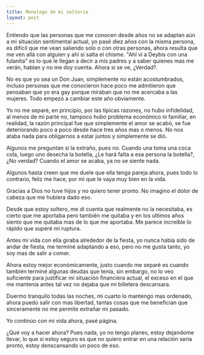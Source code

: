 ```yaml
---
title: Monologo de mi solteria
layout: post
---
```


Entiendo que las personas que me conocen desde años no se adaptan aún a mi situación sentimental actual, yo pasé diez años con la misma persona, es difícil que me vean saliendo solo o con otras personas, ahora resulta que me ven allá con alguien y ahí si salta el chisme. "Ahí vi a Deybis con una fulanita" es lo que le llegan a decir a mis padres y a saber quienes mas me verán, hablan y no me doy cuenta. Ahora si se ve, ¿Verdad?.

No es que yo sea un Don Juan, simplemente no están acostumbrados, incluso personas que me conocieron hace poco me admitieron que pensaban que yo era gay porque miraban que no me acercaba a las mujeres. Todo empezó a cambiar este año obviamente.

Yo no me separé, en principio, por las típicas razones, no hubo infidelidad, al menos de mi parte no, tampoco hubo problema económico ni familiar, en realidad, la razón principal fue que simplemente el amor se acabó, se fue deteriorando poco a poco desde hace tres años mas o menos. No nos ataba nada para obligarnos a estar juntos y simplemente se dió.

Algunos me preguntan si la extraño, pues no. Cuando una toma una coca cola, luego uno desecha la botella, ¿Le hará falta a esa persona la botella?, ¿No verdad? Cuando el amor se acaba, ya no se siente nada.

Algunos hasta creen que me duele que ella tenga pareja ahora, pues todo lo contrario, feliz me hace, por mi que le vaya muy bien en la vida.

Gracias a Dios no tuve hijos y no quiero tener pronto. No imagino el dolor de cabeza que me hubiera dado eso.

Desde que estoy soltero, me di cuenta que realmente no la necesitaba, es cierto que me aportaba pero también me quitaba y en los últimos años siento que me quitaba mas de lo que me aportaba. Me parece increíble lo rápido que superé mi ruptura.

Antes mi vida con ella giraba alrededor de la fiesta, yo nunca había sido de andar de fiesta, me terminé adaptando a eso, pero no me gusta tanto, yo soy mas de salir a comer.

Ahora estoy mejor económicamente, justo cuando me separé es cuando también terminé algunas deudas que tenía, sin embargo, no lo veo suficiente para justificar mi situación financiera actual, el exceso en el que me mantenía antes tal vez no dejaba que mi billetera descansara.

Duermo tranquilo todas las noches, mi cuarto lo mantengo mas ordenado, ahora puedo salir con mas libertad, tantas cosas que me benefician que sinceramente no me permite extrañar mi pasado.

Yo continúo con mi vida ahora, pasé página.

¿Qué voy a hacer ahora? Pues nada, yo no tengo planes, estoy dejandome llevar, lo que si estoy seguro es que no quiero entrar en una relación seria pronto, estoy denscansando un poco de eso.